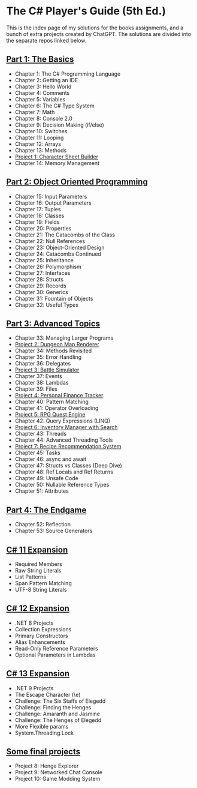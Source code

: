 # The C# Player's Guide (5th Ed.)

This is the index page of my solutions for the books assignments, and a bunch of extra projects created by ChatGPT.
The solutions are divided into the separate repos linked below.

## [Part 1: The Basics](https://github.com/stefankarlsson1230/The_CSharp_Players_Guide_1_The_Basics)
- Chapter 1: The C# Programming Language
- Chapter 2: Getting an IDE
- Chapter 3: Hello World
- Chapter 4: Comments
- Chapter 5: Variables
- Chapter 6: The C# Type System
- Chapter 7: Math
- Chapter 8: Console 2.0
- Chapter 9: Decision Making (if/else)
- Chapter 10: Switches
- Chapter 11: Looping
- Chapter 12: Arrays
- Chapter 13: Methods
- [Project 1: Character Sheet Builder](https://github.com/stefankarlsson1230/The_CSharp_Players_Guide_Extra_Projects)
- Chapter 14: Memory Management

## [Part 2: Object Oriented Programming](https://github.com/stefankarlsson1230/The_CSharp_Players_Guide_2_OOP)
- Chapter 15: Input Parameters
- Chapter 16: Output Parameters
- Chapter 17: Tuples
- Chapter 18: Classes
- Chapter 19: Fields
- Chapter 20: Properties
- Chapter 21: The Catacombs of the Class
- Chapter 22: Null References
- Chapter 23: Object-Oriented Design
- Chapter 24: Catacombs Continued
- Chapter 25: Inheritance
- Chapter 26: Polymorphism
- Chapter 27: Interfaces
- Chapter 28: Structs
- Chapter 29: Records
- Chapter 30: Generics
- Chapter 31: Fountain of Objects
- Chapter 32: Useful Types

## [Part 3: Advanced Topics](https://github.com/stefankarlsson1230/The_CSharp_Players_Guide_3_Advanced_Topics)
- Chapter 33: Managing Larger Programs
- [Project 2: Dungeon Map Renderer](https://github.com/stefankarlsson1230/The_CSharp_Players_Guide_Extra_Projects)
- Chapter 34: Methods Revisited
- Chapter 35: Error Handling
- Chapter 36: Delegates
- [Project 3: Battle Simulator](https://github.com/stefankarlsson1230/The_CSharp_Players_Guide_Extra_Projects)
- Chapter 37: Events
- Chapter 38: Lambdas
- Chapter 39: Files
- [Project 4: Personal Finance Tracker](https://github.com/stefankarlsson1230/The_CSharp_Players_Guide_Extra_Projects)
- Chapter 40: Pattern Matching
- Chapter 41: Operator Overloading
- [Project 5: RPG Quest Engine](https://github.com/stefankarlsson1230/The_CSharp_Players_Guide_Extra_Projects)
- Chapter 42: Query Expressions (LINQ)
- [Project 6: Inventory Manager with Search](https://github.com/stefankarlsson1230/The_CSharp_Players_Guide_Extra_Projects)
- Chapter 43: Threads
- Chapter 44: Advanced Threading Tools
- [Project 7: Recipe Recommendation System](https://github.com/stefankarlsson1230/The_CSharp_Players_Guide_Extra_Projects)
- Chapter 45: Tasks
- Chapter 46: async and await
- Chapter 47: Structs vs Classes (Deep Dive)
- Chapter 48: Ref Locals and Ref Returns
- Chapter 49: Unsafe Code
- Chapter 50: Nullable Reference Types
- Chapter 51: Attributes
 

## [Part 4: The Endgame](https://github.com/stefankarlsson1230/The_CSharp_Players_Guide_4_The_Endgame)
- Chapter 52: Reflection
- Chapter 53: Source Generators

## [C# 11 Expansion](https://github.com/stefankarlsson1230/The_CSharp_Players_Guide_11_Expansion)
- Required Members
- Raw String Literals
- List Patterns
- Span Pattern Matching
- UTF-8 String Literals
  
## [C# 12 Expansion](https://github.com/stefankarlsson1230/The_CSharp_Players_Guide_12_Expansion)
- .NET 8 Projects
- Collection Expressions
- Primary Constructors
- Alias Enhancements
- Read-Only Reference Parameters
- Optional Parameters in Lambdas

## [C# 13 Expansion](https://github.com/stefankarlsson1230/The_CSharp_Players_Guide_13_Expansion)
- .NET 9 Projects
- The Escape Character (\e)
- Challenge: The Six Staffs of Elegedd
- Challenge: Finding the Henges
- Challenge: Amaranth and Jasmine
- Challenge: The Henges of Elegedd
- More Flexible params
- System.Threading.Lock

## [Some final projects](https://github.com/stefankarlsson1230/The_CSharp_Players_Guide_Extra_Projects)

- Project 8: Henge Explorer
- Project 9: Networked Chat Console
- Project 10: Game Modding System


